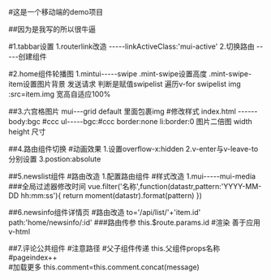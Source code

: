 #这是一个移动端的demo项目

##因为是我写的所以很牛逼

#1.tabbar设置
1.routerlink改造 -----linkActiveClass:'mui-active'
2.切换路由 -----创建组件

#2.home组件轮播图
1.mintui-----swipe
.mint-swipe设置高度
.mint-swipe-item设置图片背景
发送请求 判断是赋值swipelist
遍历v-for swipelist  img :src=item.img   宽高自适应100%

##3.六宫格图片
mui---grid default  里面包裹img
#修改样式
index.html ------body:bgc #ccc
ul-----bgc:#ccc border:none   li:border:0
图片二倍图 width height 尺寸

##4.路由组件切换
#动画效果
1.设置overflow-x:hidden
2.v-enter与v-leave-to分别设置
3.postion:absolute

##5.newslist组件
#路由改造 
1.配置路由组件
#样式改造
1.mui-----mui-media
###全局过滤器修改时间
vue.filter('名称',function(datastr,pattern:'YYYY-MM-DD hh:mm:ss'){
    return moment(datastr).format(pattern)
})

##6.newsinfo组件详情页
#路由改造
to='/api/list/'+'item.id'
path:'home/newsinfo/:id'
###路由传参 this.$route.params.id
#渲染 善于应用v-html


##7.评论公共组件
#注意路径
#父子组件传递 this.父组件props名称
#pageindex++  
#加载更多 this.comment=this.comment.concat(message)